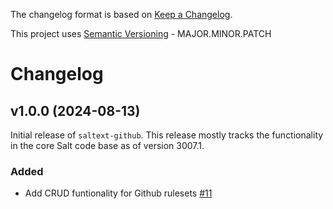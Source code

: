 The changelog format is based on [Keep a Changelog](https://keepachangelog.com/en/1.0.0/).

This project uses [Semantic Versioning](https://semver.org/) - MAJOR.MINOR.PATCH

# Changelog

## v1.0.0 (2024-08-13)

Initial release of `saltext-github`. This release mostly tracks the functionality in the core Salt code base as of version 3007.1.

### Added

- Add CRUD funtionality for Github rulesets [#11](https://github.com/salt-extensions/saltext-github/issues/11)
